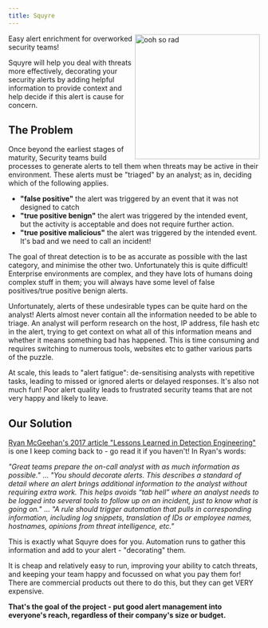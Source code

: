 ```yaml
---
title: Squyre
---
```

<img src="https://media.giphy.com/media/l0MYylLtnC1ADCGys/giphy.gif" alt="ooh so rad" width="250" align="right" />

Easy alert enrichment for overworked security teams!

Squyre will help you deal with threats more effectively, decorating your security alerts by adding helpful information to provide context and help decide if this alert is cause for concern.

## The Problem

Once beyond the earliest stages of maturity, Security teams build processes to generate alerts to tell them when threats may be active in their environment. These alerts must be "triaged" by an analyst; as in, deciding which of the following applies.

- **"false positive"** the alert was triggered by an event that it was not designed to catch
- **"true positive benign"** the alert was triggered by the intended event, but the activity is acceptable and does not require further action.
- **"true positive malicious"** the alert was triggered by the intended event. It's bad and we need to call an incident!

The goal of threat detection is to be as accurate as possible with the last category, and minimise the other two. Unfortunately this is quite difficult! Enterprise environments are complex, and they have lots of humans doing complex stuff in them; you will always have some level of false positives/true positive benign alerts.

Unfortunately, alerts of these undesirable types can be quite hard on the analyst! Alerts almost never contain all the information needed to be able to triage. An analyst will perform research on the host, IP address, file hash etc in the alert, trying to get context on what all of this information means and whether it means something bad has happened. This is time consuming and requires switching to numerous tools, websites etc to gather various parts of the puzzle.

At scale, this leads to "alert fatigue": de-sensitising analysts with repetitive tasks, leading to missed or ignored alerts or delayed responses. It's also not much fun! Poor alert quality leads to frustrated security teams that are not very happy and likely to leave.

## Our Solution

[Ryan McGeehan's 2017 article "Lessons Learned in Detection Engineering"](https://medium.com/starting-up-security/lessons-learned-in-detection-engineering-304aec709856
) is one I keep coming back to - go read it if you haven't! In Ryan's words:

*"Great teams prepare the on-call analyst with as much information as possible."*
...
*"You should decorate alerts. This describes a standard of detail where an alert brings additional information to the analyst without requiring extra work. This helps avoids “tab hell” where an analyst needs to be logged into several tools to follow up on an incident, just to know what is going on."*
...
*"A rule should trigger automation that pulls in corresponding information, including log snippets, translation of IDs or employee names, hostnames, opinions from threat intelligence, etc."*

This is exactly what Squyre does for you. Automation runs to gather this information and add to your alert - "decorating" them.

It is cheap and relatively easy to run, improving your ability to catch threats, and keeping your team happy and focussed on what you pay them for! There are commercial products out there to do this, but they can get VERY expensive.

**That's the goal of the project - put good alert management into everyone's reach, regardless of their company's size or budget.**